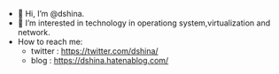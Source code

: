 - 👋 Hi, I’m @dshina.
- 👀 I’m interested in technology in operationg system,virtualization and network.
- How to reach me:
  - twitter : https://twitter.com/dshina/
  - blog : https://dshina.hatenablog.com/

<!---
dshina/dshina is a ✨ special ✨ repository because its `README.md` (this file) appears on your GitHub profile.
You can click the Preview link to take a look at your changes.
--->
